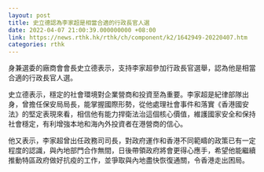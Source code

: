 ```yaml
---
layout: post
title: 史立德認為李家超是相當合適的行政長官人選
date: 2022-04-07 21:00:39.000000000 +08:00
link: https://news.rthk.hk/rthk/ch/component/k2/1642949-20220407.htm
categories: rthk
---
```


身兼選委的廠商會會長史立德表示，支持李家超參加行政長官選舉，認為他是相當合適的行政長官人選。

史立德表示，穩定的社會環境對企業營商和投資至為重要。李家超是紀律部隊出身，曾擔任保安局局長，能掌握國際形勢，從他處理社會事件和落實《香港國安法》的堅定表現來看，相信他有能力捍衛法治這個核心價值，維護國家安全和保持社會穩定，有利增強本地和海內外投資者在港營商的信心。

他又表示，李家超曾出任政務司司長，對政府運作和香港不同範疇的政策已有一定程度的認識，與內地部門合作無間，日後帶領政府將會更得心應手，希望他能繼續推動特區政府做好抗疫的工作，並爭取與內地盡快恢復通關，令香港走出困局。
